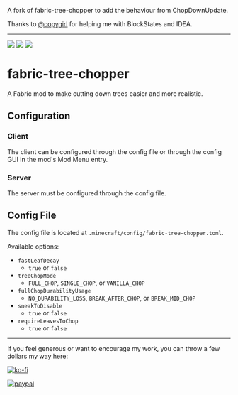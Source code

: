 A fork of fabric-tree-chopper to add the behaviour from ChopDownUpdate.

Thanks to [@copygirl](https://github.com/copygirl) for helping me with BlockStates and IDEA.

---

[![](http://cf.way2muchnoise.eu/short_fabric-tree-chopper_downloads.svg)](https://www.curseforge.com/minecraft/mc-mods/fabric-tree-chopper)
[![](http://cf.way2muchnoise.eu/versions/fabric-tree-chopper_all.svg)](https://www.curseforge.com/minecraft/mc-mods/fabric-tree-chopper)
[![](http://cf.way2muchnoise.eu/packs/short_fabric-tree-chopper.svg)](https://www.curseforge.com/minecraft/mc-mods/fabric-tree-chopper)

# fabric-tree-chopper
A Fabric mod to make cutting down trees easier and more realistic.

## Configuration

### Client

The client can be configured through the config file or through the config GUI in the mod's Mod Menu entry.


### Server

The server must be configured through the config file.

## Config File

The config file is located at `.minecraft/config/fabric-tree-chopper.toml`.

Available options:

- `fastLeafDecay`
  - `true` or `false`
- `treeChopMode`
  - `FULL_CHOP`, `SINGLE_CHOP`, or `VANILLA_CHOP`
- `fullChopDurabilityUsage`
  - `NO_DURABILITY_LOSS`, `BREAK_AFTER_CHOP`, or `BREAK_MID_CHOP`
- `sneakToDisable`
  - `true` or `false`
- `requireLeavesToChop`
  - `true` or `false`

---

If you feel generous or want to encourage my work, you can throw a few dollars my way here:

[![ko-fi](https://www.ko-fi.com/img/githubbutton_sm.svg)](https://ko-fi.com/L4L0XZWT)

[![paypal](https://www.paypalobjects.com/en_US/i/btn/btn_donate_LG.gif)](https://www.paypal.com/cgi-bin/webscr?cmd=_donations&business=SYSJUAMK9JVWC&currency_code=USD&source=url)
